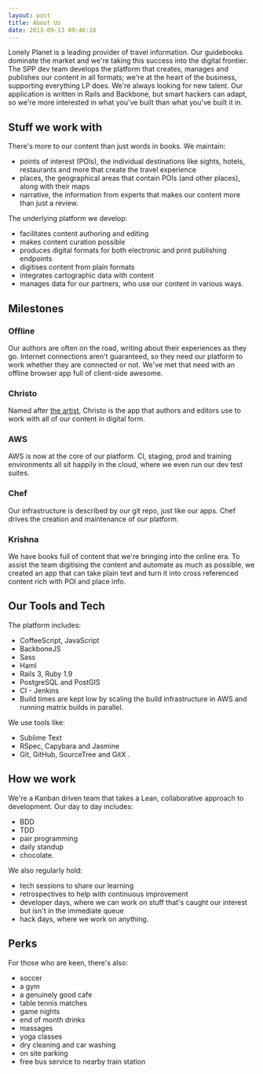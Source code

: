 ```yaml
---
layout: post
title: About Us
date: 2013-09-13 09:46:18
---
```


Lonely Planet is a leading provider of travel information. Our guidebooks dominate the market and we're taking this success into the digital frontier. The SPP dev team develops the platform that creates, manages and publishes our content in all formats; we're at the heart of the business, supporting everything LP does.
We're always looking for new talent. Our application is written in Rails and Backbone, but smart hackers can adapt, so we're more interested in what you've built than what you've built it in.

## Stuff we work with

There's more to our content than just words in books. We maintain:
 - points of interest (POIs), the individual destinations like sights, hotels, restaurants and more that create the travel experience
 - places, the geographical areas that contain POIs (and other places), along with their maps
 - narrative, the information from experts that makes our content more than just a review.

The underlying platform we develop:

 - facilitates content authoring and editing
 - makes content curation possible
 - produces digital formats for both electronic and print publishing endpoints
 - digitises content from plain formats
 - integrates cartographic data with content
 - manages data for our partners, who use our content in various ways.

## Milestones

### Offline

Our authors are often on the road, writing about their experiences as they go. Internet connections aren't guaranteed, so they need our platform to work whether they are connected or not. We've met that need with an offline browser app full of client-side awesome.

### Christo

Named after [the artist](http://www.christojeanneclaude.net/), Christo is the app that authors and editors use to work with all of our content in digital form.

### AWS

AWS is now at the core of our platform. CI, staging, prod and training environments all sit happily in the cloud, where we even run our dev test suites.

### Chef

Our infrastructure is described by our git repo, just like our apps. Chef drives the creation and maintenance of our platform.

### Krishna

We have books full of content that we're bringing into the online era. To assist the team digitising the content and automate as much as possible, we created an app that can take plain text and turn it into cross referenced content rich with POI and place info.

## Our Tools and Tech

The platform includes:

 - CoffeeScript, JavaScript
 - BackboneJS
 - Sass
 - Haml
 - Rails 3, Ruby 1.9
 - PostgreSQL and PostGIS
 - CI - Jenkins
  - Build times are kept low by scaling the build infrastructure in AWS and running matrix builds in parallel.

We use tools like:

 - Sublime Text
 - RSpec, Capybara and Jasmine
 - Git, GitHub, SourceTree and GitX .

## How we work

We're a Kanban driven team that takes a Lean, collaborative approach to development. Our day to day includes:

 - BDD
 - TDD
 - pair programming
 - daily standup
 - chocolate.

We also regularly hold:

 - tech sessions to share our learning
 - retrospectives to help with continuous improvement
 - developer days, where we can work on stuff that's caught our interest but isn't in the immediate queue
 - hack days, where we work on anything.

## Perks

For those who are keen, there's also:

 - soccer
 - a gym
 - a genuinely good cafe
 - table tennis matches
 - game nights
 - end of month drinks
 - massages
 - yoga classes
 - dry cleaning and car washing
 - on site parking
 - free bus service to nearby train station

